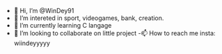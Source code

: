 - 👋 Hi, I’m @WinDey91
- 👀 I’m intereted in sport, videogames, bank, creation.
- 🌱 I’m currently learning C langage
- 💞️ I’m looking to collaborate on little project
-📫 How to reach me insta: wiindeyyyyy

<!---
WinDey91/WinDey91 is a ✨ special ✨ repository because its `README.md` (this file) appears on your GitHub profile.
You can click the Preview link to take a look at your changes.
--->
